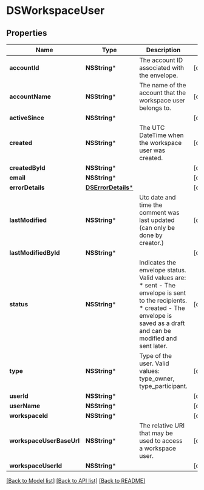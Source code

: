 # DSWorkspaceUser

## Properties
Name | Type | Description | Notes
------------ | ------------- | ------------- | -------------
**accountId** | **NSString*** | The account ID associated with the envelope. | [optional] 
**accountName** | **NSString*** | The name of the account that the workspace user belongs to. | [optional] 
**activeSince** | **NSString*** |  | [optional] 
**created** | **NSString*** | The UTC DateTime when the workspace user was created. | [optional] 
**createdById** | **NSString*** |  | [optional] 
**email** | **NSString*** |  | [optional] 
**errorDetails** | [**DSErrorDetails***](DSErrorDetails.md) |  | [optional] 
**lastModified** | **NSString*** | Utc date and time the comment was last updated (can only be done by creator.) | [optional] 
**lastModifiedById** | **NSString*** |  | [optional] 
**status** | **NSString*** | Indicates the envelope status. Valid values are:  * sent - The envelope is sent to the recipients.  * created - The envelope is saved as a draft and can be modified and sent later. | [optional] 
**type** | **NSString*** | Type of the user. Valid values: type_owner, type_participant. | [optional] 
**userId** | **NSString*** |  | [optional] 
**userName** | **NSString*** |  | [optional] 
**workspaceId** | **NSString*** |  | [optional] 
**workspaceUserBaseUrl** | **NSString*** | The relative URI that may be used to access a workspace user. | [optional] 
**workspaceUserId** | **NSString*** |  | [optional] 

[[Back to Model list]](../README.md#documentation-for-models) [[Back to API list]](../README.md#documentation-for-api-endpoints) [[Back to README]](../README.md)


